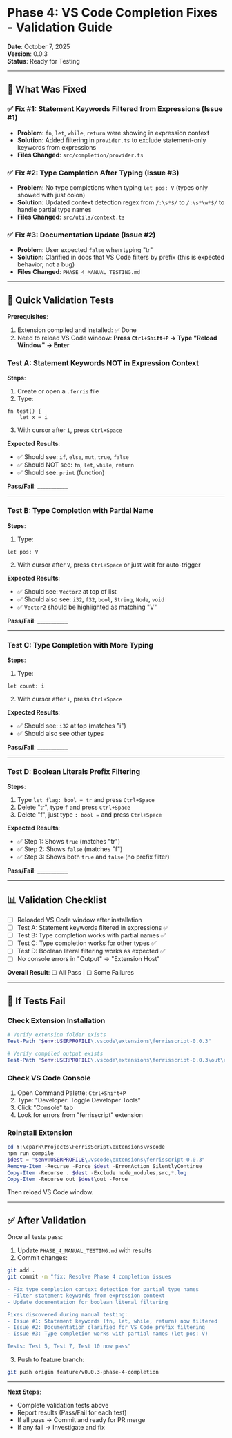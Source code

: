 # Phase 4: VS Code Completion Fixes - Validation Guide

**Date**: October 7, 2025  
**Version**: 0.0.3  
**Status**: Ready for Testing

---

## 🎯 What Was Fixed

### ✅ Fix #1: Statement Keywords Filtered from Expressions (Issue #1)

- **Problem**: `fn`, `let`, `while`, `return` were showing in expression context
- **Solution**: Added filtering in `provider.ts` to exclude statement-only keywords from expressions
- **Files Changed**: `src/completion/provider.ts`

### ✅ Fix #2: Type Completion After Typing (Issue #3)

- **Problem**: No type completions when typing `let pos: V` (types only showed with just colon)
- **Solution**: Updated context detection regex from `/:\s*$/` to `/:\s*\w*$/` to handle partial type names
- **Files Changed**: `src/utils/context.ts`

### ✅ Fix #3: Documentation Update (Issue #2)

- **Problem**: User expected `false` when typing "tr"
- **Solution**: Clarified in docs that VS Code filters by prefix (this is expected behavior, not a bug)
- **Files Changed**: `PHASE_4_MANUAL_TESTING.md`

---

## 🧪 Quick Validation Tests

**Prerequisites**:

1. Extension compiled and installed: ✅ Done
2. Need to reload VS Code window: **Press `Ctrl+Shift+P` → Type "Reload Window" → Enter**

### Test A: Statement Keywords NOT in Expression Context

**Steps**:

1. Create or open a `.ferris` file
2. Type:

```ferrisscript
fn test() {
    let x = i
```

3. With cursor after `i`, press `Ctrl+Space`

**Expected Results**:

- ✅ Should see: `if`, `else`, `mut`, `true`, `false`
- ✅ Should NOT see: `fn`, `let`, `while`, `return`
- ✅ Should see: `print` (function)

**Pass/Fail**: ___________

---

### Test B: Type Completion with Partial Name

**Steps**:

1. Type:

```ferrisscript
let pos: V
```

2. With cursor after `V`, press `Ctrl+Space` or just wait for auto-trigger

**Expected Results**:

- ✅ Should see: `Vector2` at top of list
- ✅ Should also see: `i32`, `f32`, `bool`, `String`, `Node`, `void`
- ✅ `Vector2` should be highlighted as matching "V"

**Pass/Fail**: ___________

---

### Test C: Type Completion with More Typing

**Steps**:

1. Type:

```ferrisscript
let count: i
```

2. With cursor after `i`, press `Ctrl+Space`

**Expected Results**:

- ✅ Should see: `i32` at top (matches "i")
- ✅ Should also see other types

**Pass/Fail**: ___________

---

### Test D: Boolean Literals Prefix Filtering

**Steps**:

1. Type `let flag: bool = tr` and press `Ctrl+Space`
2. Delete "tr", type `f` and press `Ctrl+Space`
3. Delete "f", just type `: bool =` and press `Ctrl+Space`

**Expected Results**:

- ✅ Step 1: Shows `true` (matches "tr")
- ✅ Step 2: Shows `false` (matches "f")  
- ✅ Step 3: Shows both `true` and `false` (no prefix filter)

**Pass/Fail**: ___________

---

## 📊 Validation Checklist

- [ ] Reloaded VS Code window after installation
- [ ] Test A: Statement keywords filtered in expressions ✅
- [ ] Test B: Type completion works with partial names ✅
- [ ] Test C: Type completion works for other types ✅
- [ ] Test D: Boolean literal filtering works as expected ✅
- [ ] No console errors in "Output" → "Extension Host"

**Overall Result**: ☐ All Pass | ☐ Some Failures

---

## 🐛 If Tests Fail

### Check Extension Installation

```powershell
# Verify extension folder exists
Test-Path "$env:USERPROFILE\.vscode\extensions\ferrisscript-0.0.3"

# Verify compiled output exists
Test-Path "$env:USERPROFILE\.vscode\extensions\ferrisscript-0.0.3\out\extension.js"
```

### Check VS Code Console

1. Open Command Palette: `Ctrl+Shift+P`
2. Type: "Developer: Toggle Developer Tools"
3. Click "Console" tab
4. Look for errors from "ferrisscript" extension

### Reinstall Extension

```powershell
cd Y:\cpark\Projects\FerrisScript\extensions\vscode
npm run compile
$dest = "$env:USERPROFILE\.vscode\extensions\ferrisscript-0.0.3"
Remove-Item -Recurse -Force $dest -ErrorAction SilentlyContinue
Copy-Item -Recurse . $dest -Exclude node_modules,src,*.log
Copy-Item -Recurse out $dest\out -Force
```

Then reload VS Code window.

---

## ✅ After Validation

Once all tests pass:

1. Update `PHASE_4_MANUAL_TESTING.md` with results
2. Commit changes:

```bash
git add .
git commit -m "fix: Resolve Phase 4 completion issues

- Fix type completion context detection for partial type names
- Filter statement keywords from expression context  
- Update documentation for boolean literal filtering

Fixes discovered during manual testing:
- Issue #1: Statement keywords (fn, let, while, return) now filtered
- Issue #2: Documentation clarified for VS Code prefix filtering
- Issue #3: Type completion works with partial names (let pos: V)

Tests: Test 5, Test 7, Test 10 now pass"
```

3. Push to feature branch:

```bash
git push origin feature/v0.0.3-phase-4-completion
```

---

**Next Steps**:

- Complete validation tests above
- Report results (Pass/Fail for each test)
- If all pass → Commit and ready for PR merge
- If any fail → Investigate and fix
